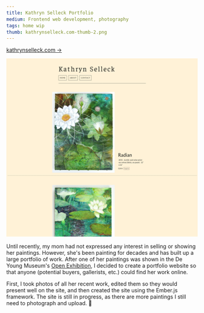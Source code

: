 ```yaml
---
title: Kathryn Selleck Portfolio
medium: Frontend web development, photography
tags: home wip
thumb: kathrynselleck.com-thumb-2.png
---
```


[kathrynselleck.com &rarr;](https://kathrynselleck.com/)

![screenshot of kathrynselleck.com homepage](/assets/images/kathrynselleck.com-sc-1.png)

Until recently, my mom had not expressed any interest in selling or showing her paintings. However, she's been painting for decades and has built up a large portfolio of work. After one of her paintings was shown in the De Young Museum's [Open Exhibition](https://deyoungopenexhibition.artcall.org/submissions/qr-view/167179), I decided to create a portfolio website so that anyone (potential buyers, gallerists, etc.) could find her work online.

First, I took photos of all her recent work, edited them so they would present well on the site, and then created the site using the Ember.js framework. The site is still in progress, as there are more paintings I still need to photograph and upload. 🙂 

